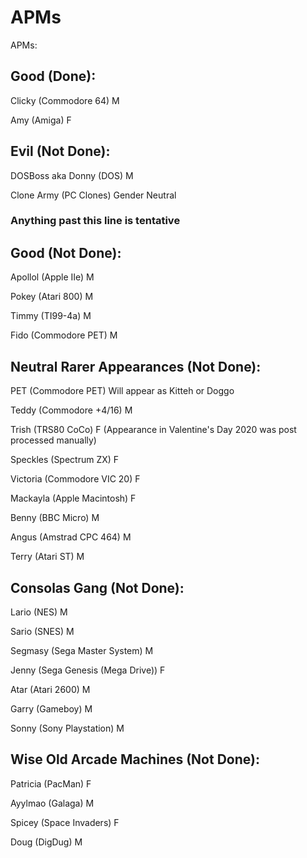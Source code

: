 # APMs

APMs:

## Good (Done):

Clicky (Commodore 64) M

Amy (Amiga) F

## Evil (Not Done):

DOSBoss aka Donny (DOS) M

Clone Army (PC Clones) Gender Neutral

### Anything past this line is tentative

## Good (Not Done):

Apollol (Apple IIe) M

Pokey (Atari 800) M

Timmy (TI99-4a) M

Fido (Commodore PET) M

## Neutral Rarer Appearances (Not Done):

PET (Commodore PET) Will appear as Kitteh or Doggo

Teddy (Commodore +4/16) M

Trish (TRS80 CoCo) F (Appearance in Valentine's Day 2020 was post processed manually)

Speckles (Spectrum ZX) F

Victoria (Commodore VIC 20) F

Mackayla (Apple Macintosh) F

Benny (BBC Micro) M

Angus (Amstrad CPC 464) M

Terry (Atari ST) M

## Consolas Gang (Not Done):

Lario (NES) M

Sario (SNES) M

Segmasy (Sega Master System) M

Jenny (Sega Genesis (Mega Drive)) F

Atar (Atari 2600) M

Garry (Gameboy) M

Sonny (Sony Playstation) M

## Wise Old Arcade Machines (Not Done):

Patricia (PacMan) F

Ayylmao (Galaga) M

Spicey (Space Invaders) F

Doug (DigDug) M
